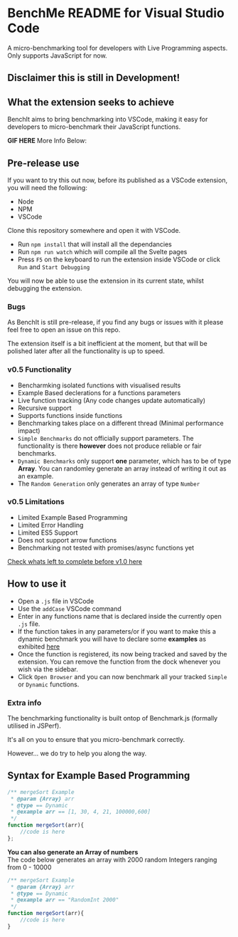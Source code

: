 # BenchMe README for Visual Studio Code

A micro-benchmarking tool for developers with Live Programming aspects. Only supports JavaScript for now.

## **Disclaimer** this is still in Development!

## What the extension seeks to achieve

BenchIt aims to bring benchmarking into VSCode, making it easy for developers to micro-benchmark their JavaScript functions. 


**GIF HERE**
More Info Below:

## Pre-release use

If you want to try this out now, before its published as a VSCode extension, you will need the following:

- Node
- NPM
- VSCode

Clone this repository somewhere and open it with VSCode.

- Run `npm install` that will install all the dependancies
- Run `npm run watch` which will compile all the Svelte pages
- Press `F5` on the keyboard to run the extension inside VSCode or click `Run` and `Start Debugging`

You will now be able to use the extension in its current state, whilst debugging the extension.


### Bugs

As BenchIt is still pre-release, if you find any bugs or issues with it please feel free to open an issue on this repo.

The extension itself is a bit inefficient at the moment, but that will be polished later after all the functionality is up to speed.

### v0.5 Functionality
- Bencharmking isolated functions with visualised results
- Example Based declerations for a functions parameters
- Live function tracking (Any code changes update automatically)
- Recursive support
- Supports functions inside functions
- Benchmarking takes place on a different thread (Minimal performance impact)
- `Simple Benchmarks` do not officially support parameters. The functionality is there **however** does not produce reliable or fair benchmarks.
- `Dynamic Benchmarks` only support **one** parameter, which has to be of type **Array**. You can randomley generate an array instead of writing it out as an example.
- The `Random Generation` only generates an array of type `Number`

### v0.5 Limitations
- Limited Example Based Programming
- Limited Error Handling
- Limited ES5 Support
- Does not support arrow functions
- Benchmarking not tested with promises/async functions yet

[Check whats left to complete before v1.0 here](https://github.com/RockiRider/BenchIt/projects/1)

## How to use it

- Open a `.js` file in VSCode
- Use the `addCase` VSCode command
- Enter in any functions name that is declared inside the currently open `.js` file.
- If the function takes in any parameters/or if you want to make this a dynamic benchmark you will have to declare some **examples** as exhibited [here]()
- Once the function is registered, its now being tracked and saved by the extension. You can remove the function from the dock whenever you wish via the sidebar.
- Click `Open Browser` and you can now benchmark all your tracked `Simple` or `Dynamic` functions. 



### Extra info
The benchmarking functionality is built ontop of Benchmark.js (formally utilised in JSPerf).

It's all on you to ensure that you micro-benchmark correctly.

However... we do try to help you along the way.

## Syntax for Example Based Programming

``` javascript
/** mergeSort Example
 * @param {Array} arr
 * @type == Dynamic
 * @example arr == [1, 30, 4, 21, 100000,600]
 */
function mergeSort(arr){
    //code is here
};
```

**You can also generate an Array of numbers**
 \
 The code below generates an array with 2000 random Integers ranging from 0 - 10000

``` javascript
/** mergeSort Example
 * @param {Array} arr
 * @type == Dynamic
 * @example arr == "RandomInt 2000"
 */
function mergeSort(arr){
    //code is here
}
```
